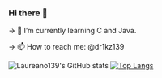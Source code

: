 ### Hi there 👋

-> 🌱 I’m currently learning C and Java.

-> 📫 How to reach me: @dr1kz139

![Laureano139's GitHub stats](https://github-readme-stats.vercel.app/api?username=Laureano139&show_icons=true&theme=radical) [![Top Langs](https://github-readme-stats.vercel.app/api/top-langs/?username=Laureano139&layout=compact)](https://github.com/Laureano139/github-readme-stats)




<!--
**Laureano139/Laureano139** is a ✨ _special_ ✨ repository because its `README.md` (this file) appears on your GitHub profile.

Here are some ideas to get you started:

- 🔭 I’m currently working on ...
- 👯 I’m looking to collaborate on ...
- 🤔 I’m looking for help with ...
- 💬 Ask me about ...
- 😄 Pronouns: ...
- ⚡ Fun fact: ...
-->
